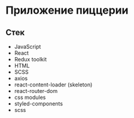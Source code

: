 # Приложение пиццерии

## Стек

- JavaScript
- React
- Redux toolkit
- HTML
- SCSS
- axios
- react-content-loader (skeleton)
- react-router-dom
- css modules
- styled-components
- scss
